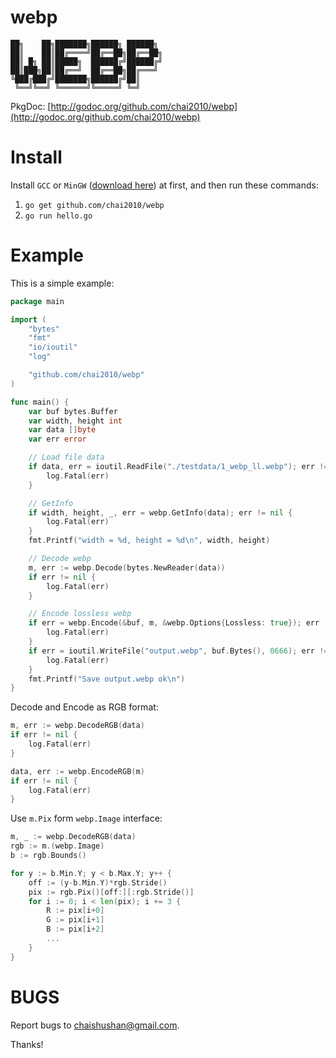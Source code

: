 webp
=====

```
██╗    ██╗███████╗██████╗ ██████╗ 
██║    ██║██╔════╝██╔══██╗██╔══██╗
██║ █╗ ██║█████╗  ██████╔╝██████╔╝
██║███╗██║██╔══╝  ██╔══██╗██╔═══╝ 
╚███╔███╔╝███████╗██████╔╝██║     
 ╚══╝╚══╝ ╚══════╝╚═════╝ ╚═╝     
```

PkgDoc: [http://godoc.org/github.com/chai2010/webp](http://godoc.org/github.com/chai2010/webp)

Install
=======

Install `GCC` or `MinGW` ([download here](http://tdm-gcc.tdragon.net/download)) at first,
and then run these commands:

1. `go get github.com/chai2010/webp`
2. `go run hello.go`

Example
=======

This is a simple example:

```Go
package main

import (
	"bytes"
	"fmt"
	"io/ioutil"
	"log"

	"github.com/chai2010/webp"
)

func main() {
	var buf bytes.Buffer
	var width, height int
	var data []byte
	var err error

	// Load file data
	if data, err = ioutil.ReadFile("./testdata/1_webp_ll.webp"); err != nil {
		log.Fatal(err)
	}

	// GetInfo
	if width, height, _, err = webp.GetInfo(data); err != nil {
		log.Fatal(err)
	}
	fmt.Printf("width = %d, height = %d\n", width, height)

	// Decode webp
	m, err := webp.Decode(bytes.NewReader(data))
	if err != nil {
		log.Fatal(err)
	}

	// Encode lossless webp
	if err = webp.Encode(&buf, m, &webp.Options{Lossless: true}); err != nil {
		log.Fatal(err)
	}
	if err = ioutil.WriteFile("output.webp", buf.Bytes(), 0666); err != nil {
		log.Fatal(err)
	}
	fmt.Printf("Save output.webp ok\n")
}
```

Decode and Encode as RGB format:

```Go
m, err := webp.DecodeRGB(data)
if err != nil {
	log.Fatal(err)
}

data, err := webp.EncodeRGB(m)
if err != nil {
	log.Fatal(err)
}
```

Use `m.Pix` form `webp.Image` interface:

```Go
m, _ := webp.DecodeRGB(data)
rgb := m.(webp.Image)
b := rgb.Bounds()

for y := b.Min.Y; y < b.Max.Y; y++ {
	off := (y-b.Min.Y)*rgb.Stride()
	pix := rgb.Pix()[off:][:rgb.Stride()]
	for i := 0; i < len(pix); i += 3 {
		R := pix[i+0]
		G := pix[i+1]
		B := pix[i+2]
		...
	}
}
```

BUGS
====

Report bugs to <chaishushan@gmail.com>.

Thanks!
